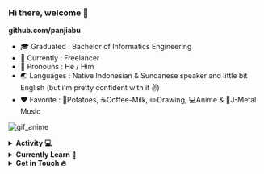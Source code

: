 ### Hi there, welcome 👋

<!--
**panjiabu/panjiabu** is a ✨ _special_ ✨ repository because its `README.md` (this file) appears on your GitHub profile.

Here are some ideas to get you started:

- 🔭 I’m currently working on ...
- 🌱 I’m currently learning ...
- 👯 I’m looking to collaborate on ...
- 🤔 I’m looking for help with ...
- 💬 Ask me about ...
- 📫 How to reach me: ...
- 😄 Pronouns: ...
- ⚡ Fun fact: ...
-->

**github.com/panjiabu**

- 🎓  Graduated  : Bachelor of Informatics Engineering
- 🚀  Currently  : Freelancer 
- 🧙‍ Pronouns   : He / Him
- 🌏  Languages  : Native Indonesian & Sundanese speaker and little bit English (but i'm pretty confident with it ✌)
- ❤️  Favorite   : 🍟Potatoes, ☕Coffee-Milk, ✏️Drawing, 💻Anime & 🤘J-Metal Music

![gif_anime](http://media.tenor.com/images/c072851805335bc580d92d24fb22ad65/tenor.gif)

<details>
<summary><b>Activity 💻</b></summary>
<br>

![Top Langs](https://github-readme-stats.vercel.app/api/top-langs/?username=panjiabu&show_icons=true&theme=radical)

</details>

<details>
<summary><b>Currently Learn 💎</b></summary>
<br>

![Python](https://img.shields.io/badge/Python-3776AB?style=for-the-badge&logo=python&logoColor=white)
![Django](https://img.shields.io/badge/Django-092E20?style=for-the-badge&logo=django&logoColor=white)
![Node.js](https://img.shields.io/badge/Node.js-43853D?style=for-the-badge&logo=node.js&logoColor=white)
![Express.js](https://img.shields.io/badge/Express.js-404D59?style=for-the-badge&logo=express&logoColor=white)
![React.js](https://img.shields.io/badge/React-20232A?style=for-the-badge&logo=react&logoColor=61DAFB)
![CodeIgniter](https://img.shields.io/badge/Codeigniter-EF4223?style=for-the-badge&logo=codeigniter&logoColor=white)
![SASS](https://img.shields.io/badge/Sass-CC6699?style=for-the-badge&logo=sass&logoColor=white)
![MySQL](https://img.shields.io/badge/MySQL-00000F?style=for-the-badge&logo=mysql&logoColor=white)
![SQLite](https://img.shields.io/badge/SQLite-07405E?style=for-the-badge&logo=sqlite&logoColor=white)
![PostgreSQL](https://img.shields.io/badge/PostgreSQL-316192?style=for-the-badge&logo=postgresql&logoColor=white)
![mongoDB](https://img.shields.io/badge/MongoDB-4EA94B?style=for-the-badge&logo=mongodb&logoColor=white)

</details>

<details>
<summary><b>Get in Touch 🔥</b></summary>
<br>

[![LinkedIn](https://img.shields.io/badge/LinkedIn-0077B5?style=for-the-badge&logo=linkedin&logoColor=white&link=https://linkedin.com/in/panjiabujabbar)](https://linkedin.com/in/panjiabujabbar)
[![Twitter](https://img.shields.io/badge/Twitter-1DA1F2?style=for-the-badge&logo=twitter&logoColor=white&link=https://twitter.com/panjiabu)](https://twitter.com/panjiabu)
[![WhatsApp](https://img.shields.io/badge/WhatsApp-25D366?style=for-the-badge&logo=whatsapp&logoColor=white&link=https://wa.me/628558363886)](https://wa.me/628558363886)
[![Gmail](https://img.shields.io/badge/Gmail-D14836?style=for-the-badge&logo=gmail&logoColor=white&link=mailto:panjiabujabbar@gmail.com)](mailto:panjiabujabbar@gmail.com)

</details>
